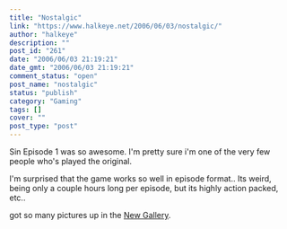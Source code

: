 ```yaml
---
title: "Nostalgic"
link: "https://www.halkeye.net/2006/06/03/nostalgic/"
author: "halkeye"
description: ""
post_id: "261"
date: "2006/06/03 21:19:21"
date_gmt: "2006/06/03 21:19:21"
comment_status: "open"
post_name: "nostalgic"
status: "publish"
category: "Gaming"
tags: []
cover: ""
post_type: "post"
---
```


Sin Episode 1 was so awesome. I'm pretty sure i'm one of the very few people who's played the original.

I'm surprised that the game works so well in episode format.. Its weird, being only a couple hours long per episode, but its highly action packed, etc..

got so many pictures up in the [New Gallery](http://www.halkeye.net/node/193).
